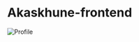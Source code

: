# Akaskhune-frontend

![Profile](https://raw.githubusercontent.com/gsoosk/Akaskhune-frontend/master/screenshots/Profile.png)
